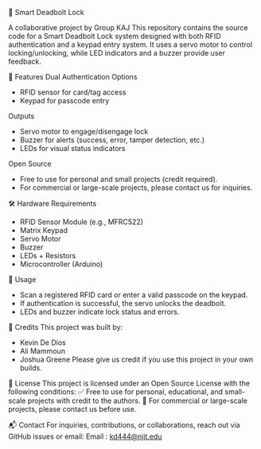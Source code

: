 🔐 Smart Deadbolt Lock

A collaborative project by Group KAJ
This repository contains the source code for a Smart Deadbolt Lock system designed with both RFID authentication and a keypad entry system. It uses a servo motor to control locking/unlocking, while LED indicators and a buzzer provide user feedback.

🚀 Features
Dual Authentication Options
- RFID sensor for card/tag access
- Keypad for passcode entry

Outputs
- Servo motor to engage/disengage lock
- Buzzer for alerts (success, error, tamper detection, etc.)
- LEDs for visual status indicators

Open Source
- Free to use for personal and small projects (credit required).
- For commercial or large-scale projects, please contact us for inquiries.

🛠️ Hardware Requirements
- RFID Sensor Module (e.g., MFRC522)
- Matrix Keypad
- Servo Motor 
- Buzzer
- LEDs + Resistors
- Microcontroller (Arduino)

📖 Usage
- Scan a registered RFID card or enter a valid passcode on the keypad.
- If authentication is successful, the servo unlocks the deadbolt.
- LEDs and buzzer indicate lock status and errors.

👥 Credits
This project was built by:
- Kevin De Dios
- Ali Mammoun
- Joshua Greene
Please give us credit if you use this project in your own builds.

📜 License
This project is licensed under an Open Source License with the following conditions:
✅ Free to use for personal, educational, and small-scale projects with credit to the authors.
📩 For commercial or large-scale projects, please contact us before use.

📬 Contact
For inquiries, contributions, or collaborations, reach out via GitHub issues or email:
Email : kd444@njit.edu
